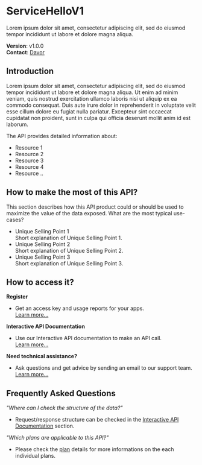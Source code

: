 [//]: # "This file is used for Static API Documentation. Fill-in the details as explained below."
[//]: # "Provide API name"

# ServiceHelloV1

[//]: # "Provide a short description of the API"

Lorem ipsum dolor sit amet, consectetur adipiscing elit, sed do eiusmod tempor incididunt ut labore et dolore magna aliqua.

[//]: # "Provide additional information of the API"

**Version**: v1.0.0  
**Contact**: [Davor](mailto:davor)

[//]: # "What does this API offer? Introduction of the API product from a product mindset"

## Introduction

Lorem ipsum dolor sit amet, consectetur adipiscing elit, sed do eiusmod tempor incididunt ut labore et dolore magna aliqua. Ut enim ad minim veniam, quis nostrud exercitation ullamco laboris nisi ut aliquip ex ea commodo consequat. Duis aute irure dolor in reprehenderit in voluptate velit esse cillum dolore eu fugiat nulla pariatur. Excepteur sint occaecat cupidatat non proident, sunt in culpa qui officia deserunt mollit anim id est laborum.

The API provides detailed information about:

[//]: # "Add - What are the resources for this API?"

- Resource 1
- Resource 2
- Resource 3
- Resource 4
- Resource ..

[//]: # "Add - How could or should I use this API product? What are the use-cases?"

## How to make the most of this API?

This section describes how this API product could or should be used to maximize the value of the data exposed. What are the most typical use-cases?

[//]: # "Add - What are the USP's of this API, explain why should I use this API product"

- Unique Selling Point 1  
  Short explanation of Unique Selling Point 1.
- Unique Selling Point 2  
  Short explanation of Unique Selling Point 2.
- Unique Selling Point 3  
  Short explanation of Unique Selling Point 3.

[//]: # "Add - How to access it?"

## How to access it?

[//]: # "Add - How to register as a developer?"

**Register**

- Get an access key and usage reports for your apps.  
  [Learn more...](https://developer.example.com/member/register)

[//]: # "Add - Link to the interactive API documentation"

**Interactive API Documentation**

- Use our Interactive API documentation to make an API call.  
  [Learn more...](https://developer.example.com/io-docs)

[//]: # "Add - to whom can I contact when I need technical assistance?"

**Need technical assistance?**

- Ask questions and get advice by sending an email to our support team.  
  [Learn more...](https://developer.example.com/contact)

[//]: # "Add - FAQs"

## Frequently Asked Questions

_"Where can I check the structure of the data?"_

- Request/response structure can be checked in the [Interactive API Documentation](https://developer.example.com/io-docs) section.

_"Which plans are applicable to this API?"_

- Please check the [plan](https://developer.example.com/docs/read/products/demo_product1/Plan_Details) details for more informations on the each individual plans.
